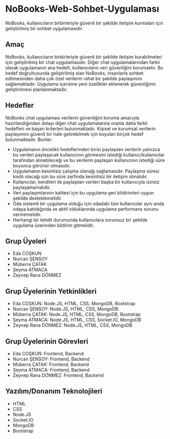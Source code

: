 # NoBooks-Web-Sohbet-Uygulaması
NoBooks, kullanıcıların birbirleriyle güvenli bir şekilde iletişim kurmaları için geliştirilmiş bir sohbet uygulamasıdır.
## Amaç  
NoBooks, kullanıcıların birbirleriyle güvenli bir şekilde iletişim kurabilmeleri için geliştirilmiş bir 
chat uygulamasıdır. Diğer chat uygulamalarından farklı olarak uygulamanın ana hedefi, 
kullanıcıların veri güvenliğini korumaktır. Bu hedef doğrultusunda geliştirilmiş olan NoBooks, 
insanlarla sohbet edilmesinden daha çok özel verilerin rahat bir şekilde paylaşımını sağlamaktadır. 
Uygulama içerisine yeni özellikler eklenerek güvenliğinin geliştirilmesi planlanmaktadır.

## Hedefler
NoBooks chat uygulaması verilerin güvenliğini koruma amacıyla hazırlandığından dolayı 
diğer chat uygulamalarına oranla daha farklı hedefleri ve başarı kriterleri bulunmaktadır. 
Kişisel ve kurumsal verilerin paylaşımını güvenli bir hale getirebilmek için koyulan birçok 
hedef bulunmaktadır. Bunlar:
- Uygulamanın öncelikli hedeflerinden birisi paylaşılan verilerin yalnızca bu verileri 
paylaşacak kullanıcının görmesini istediği kullanıcı/kullanıcılar tarafından alınabileceği ve bu 
verilerin paylaşan kullanıcının istediği süre boyunca görünür olmasıdır.
- Uygulamanın kesintisiz çalışma olanağı sağlamasıdır. Paylaşma süresi kısıtlı olacağı 
için bu süre zarfında kesintisiz bir iletişim olmalıdır.
- Kullanıcılar, kendileri ile paylaşılan verileri başka bir kullanıcıyla izinsiz 
paylaşamamalıdır. 
- Veri paylaşımlarının kalitesi için bu uygulama geri bildirimleri uygun şekilde 
desteklemelidir.
- Oda sistemli bir uygulama olduğu için odadaki tüm kullanıcılar aynı anda odaya 
katıldığında ve aktif olduklarında uygulama performans sorunu vermemelidir.
- Herhangi bir tehdit durumunda kullanıcılara sorunsuz bir şekilde uygulama 
üzerinden bildirim gitmelidir.

## Grup Üyeleri
- Eda COŞKUN
- Nurcan ŞENSOY
- Müberra ÇATAK
- Şeyma ATMACA
- Zeynep Rana DÖNMEZ

## Grup Üyelerinin Yetkinlikleri
- Eda COŞKUN: Node.JS, HTML, CSS, MongoDB, Bootstrap
- Nurcan ŞENSOY: Node.JS, HTML, CSS, MongoDB
- Müberra ÇATAK: Node.JS, HTML, CSS, MongoDB, Bootstrap
- Şeyma ATMACA: Node.JS, HTML, CSS, Socket.IO, MongoDB
- Zeynep Rana DÖNMEZ: Node.JS, HTML, CSS, MongoDB

## Grup Üyelerinin Görevleri
- Eda COŞKUN: Frontend, Backend
- Nurcan ŞENSOY: Frontend, Backend
- Müberra ÇATAK: Frontend, Backend
- Şeyma ATMACA: Frontend, Backend
- Zeynep Rana DÖNMEZ: Frontend, Backend

## Yazılım/Donanım Teknolojileri
- HTML
- CSS
- Node.JS
- Socket.IO
- MongoDB
- Bootstrap

##
